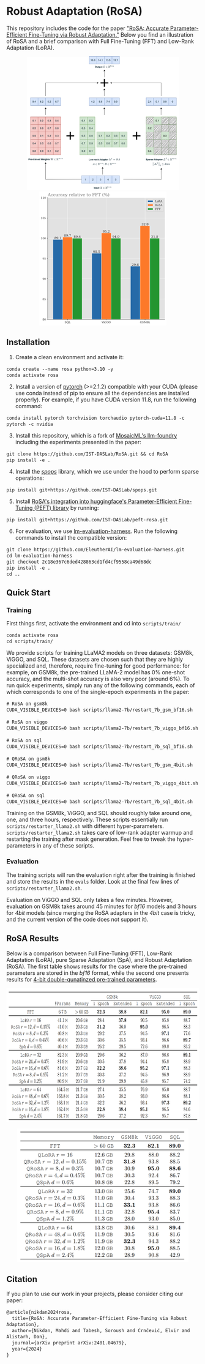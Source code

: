 # Robust Adaptation (RoSA)

This repository includes the code for the paper ["RoSA: Accurate Parameter-Efficient Fine-Tuning via Robust Adaptation."](https://arxiv.org/abs/2401.04679) Below you find an illustration of RoSA and a brief comparison with Full Fine-Tuning (FFT) and Low-Rank Adaptation (LoRA).

<p float="left" align="middle">
  <img src="./figs/rosa-illus.png" height="350" />
  <img src="./figs/rosa-bar.png" height="350" /> 
</p>


## Installation
1. Create a clean environment and activate it:
```
conda create --name rosa python=3.10 -y
conda activate rosa
```

2. Install a version of [pytorch](https://pytorch.org/) (>=2.1.2) compatible with your CUDA (please use conda instead of pip to ensure all the dependencies are installed properly). For example, if you have CUDA version 11.8, run the following command:
```
conda install pytorch torchvision torchaudio pytorch-cuda=11.8 -c pytorch -c nvidia
```

3. Install this repository, which is a fork of [MosaicML's llm-foundry](https://github.com/mosaicml/llm-foundry) including the experiments presented in the paper:
```
git clone https://github.com/IST-DASLab/RoSA.git && cd RoSA
pip install -e .
```

4. Install the [*spops*](https://github.com/IST-DASLab/spops) library, which we use under the hood to perform sparse operations: 
```
pip install git+https://github.com/IST-DASLab/spops.git
```

5. Install [RoSA's integration into huggingface's Parameter-Efficient Fine-Tuning (PEFT) library](https://github.com/IST-DASLab/peft-rosa) by running:
```
pip install git+https://github.com/IST-DASLab/peft-rosa.git
```

6. For evaluation, we use [lm-evaluation-harness](https://github.com/EleutherAI/lm-evaluation-harness). Run the following commands to install the compatible version:
```
git clone https://github.com/EleutherAI/lm-evaluation-harness.git
cd lm-evaluation-harness
git checkout 2c18e367c6ded428863cd1fd4cf9558ca49d68dc
pip install -e .
cd ..
```

## Quick Start
### Training
First things first, activate the environment and cd into `scripts/train/`
```
conda activate rosa
cd scripts/train/
```

We provide scripts for training LLaMA2 models on three datasets: GSM8k, ViGGO, and SQL. These datasets are chosen such that they are highly specialized and, therefore, require fine-tuning for good performance: for example, on GSM8k, the pre-trained LLaMA-2 model has 0% one-shot accuracy, and the multi-shot accuracy is also very poor (around 6%). To run quick experiments, simply run any of the following commands, each of which corresponds to one of the single-epoch experiments in the paper:

```
# RoSA on gsm8k
CUDA_VISIBLE_DEVICES=0 bash scripts/llama2-7b/restart_7b_gsm_bf16.sh

# RoSA on viggo
CUDA_VISIBLE_DEVICES=0 bash scripts/llama2-7b/restart_7b_viggo_bf16.sh

# RoSA on sql
CUDA_VISIBLE_DEVICES=0 bash scripts/llama2-7b/restart_7b_sql_bf16.sh

# QRoSA on gsm8k
CUDA_VISIBLE_DEVICES=0 bash scripts/llama2-7b/restart_7b_gsm_4bit.sh

# QRoSA on viggo
CUDA_VISIBLE_DEVICES=0 bash scripts/llama2-7b/restart_7b_viggo_4bit.sh

# QRoSA on sql
CUDA_VISIBLE_DEVICES=0 bash scripts/llama2-7b/restart_7b_sql_4bit.sh
```

Training on the GSM8k, ViGGO, and SQL should roughly take around one, one, and three hours, respectively. These scripts essentially run `scripts/restarter_llama2.sh` with different hyper-parameters. `scripts/restarter_llama2.sh` takes care of low-rank adapter warmup and restarting the training after mask generation. Feel free to tweak the hyper-parameters in any of these scripts.

### Evaluation
The training scripts will run the evaluation right after the training is finished and store the results in the `evals` folder. Look at the final few lines of `scripts/restarter_llama2.sh`.

Evaluation on ViGGO and SQL only takes a few minutes. However, evaluation on GSM8k takes around 45 minutes for *bf16* models and 3 hours for *4bit* models (since merging the RoSA adapters in the *4bit* case is tricky, and the current version of the code does not support it).

## RoSA Results
Below is a comparison between Full Fine-Tuning (FFT), Low-Rank Adaptation (LoRA), pure Sparse Adaptation (SpA), and Robust Adaptation (RoSA). The first table shows results for the case where the pre-trained parameters are stored in the *bf16* format, while the second one presents results for [4-bit double-qunatinzed pre-trained parameters](https://arxiv.org/abs/2305.14314).

<p align="center">
<img src="./figs/rosa_results.png" alt="Summary of RoSA results" height="350" width="auto"/>
</p>

<p align="center">
<img src="./figs/qrosa_results.png" alt="Summary of QRoSA results" height="350" width="auto"/>
</p>


## Citation
If you plan to use our work in your projects, please consider citing our paper:

```
@article{nikdan2024rosa,
  title={RoSA: Accurate Parameter-Efficient Fine-Tuning via Robust Adaptation},
  author={Nikdan, Mahdi and Tabesh, Soroush and Crnčević, Elvir and Alistarh, Dan},
  journal={arXiv preprint arXiv:2401.04679},
  year={2024}
}
```
